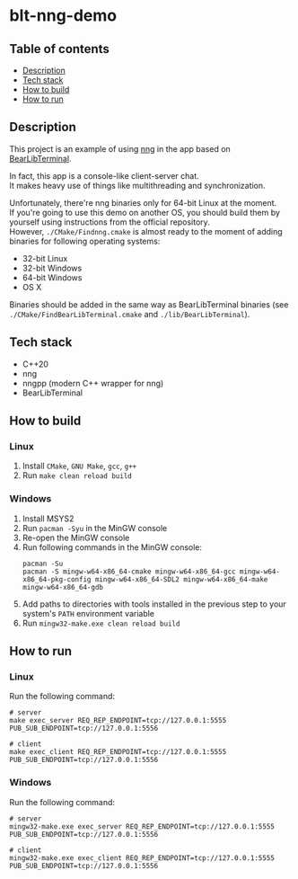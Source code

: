 # blt-nng-demo

## Table of contents

* [Description](#description)
* [Tech stack](#tech-stack)
* [How to build](#how-to-build)
* [How to run](#how-to-run)

## Description

This project is an example of using [nng](https://github.com/nanomsg/nng) in the app based
on [BearLibTerminal](http://foo.wyrd.name/en:bearlibterminal).

In fact, this app is a console-like client-server chat.\
It makes heavy use of things like multithreading and synchronization.

Unfortunately, there're nng binaries only for 64-bit Linux at the moment.\
If you're going to use this demo on another OS, you should build them by yourself
using instructions from the official repository.\
However, `./CMake/Findnng.cmake` is almost ready to the moment of adding binaries
for following operating systems:
* 32-bit Linux
* 32-bit Windows
* 64-bit Windows
* OS X

Binaries should be added in the same way as BearLibTerminal binaries
(see `./CMake/FindBearLibTerminal.cmake` and `./lib/BearLibTerminal`).

## Tech stack

* C++20
* nng
* nngpp (modern C++ wrapper for nng)
* BearLibTerminal

## How to build

### Linux

1. Install `CMake`, `GNU Make`, `gcc`, `g++`
2. Run `make clean reload build`

### Windows

1. Install MSYS2
2. Run `pacman -Syu` in the MinGW console
3. Re-open the MinGW console
4. Run following commands in the MinGW console:
    ```
    pacman -Su
    pacman -S mingw-w64-x86_64-cmake mingw-w64-x86_64-gcc mingw-w64-x86_64-pkg-config mingw-w64-x86_64-SDL2 mingw-w64-x86_64-make mingw-w64-x86_64-gdb
    ```
5. Add paths to directories with tools installed in the previous step
to your system's `PATH` environment variable
6. Run `mingw32-make.exe clean reload build`

## How to run

### Linux

Run the following command:
```
# server
make exec_server REQ_REP_ENDPOINT=tcp://127.0.0.1:5555 PUB_SUB_ENDPOINT=tcp://127.0.0.1:5556

# client
make exec_client REQ_REP_ENDPOINT=tcp://127.0.0.1:5555 PUB_SUB_ENDPOINT=tcp://127.0.0.1:5556
```

### Windows

Run the following command:
```
# server
mingw32-make.exe exec_server REQ_REP_ENDPOINT=tcp://127.0.0.1:5555 PUB_SUB_ENDPOINT=tcp://127.0.0.1:5556

# client
mingw32-make.exe exec_client REQ_REP_ENDPOINT=tcp://127.0.0.1:5555 PUB_SUB_ENDPOINT=tcp://127.0.0.1:5556
```
